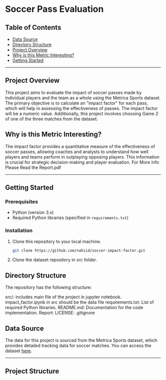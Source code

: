 # Soccer Pass Evaluation

## Table of Contents

- [Data Source](#data-source)
- [Directory Structure](#directory-structure)
- [Project Overview](#project-overview)
- [Why is this Metric Interesting?](#why-is-this-metric-interesting)
- [Getting Started](#getting-started)
---

## Project Overview

This project aims to evaluate the impact of soccer passes made by individual players and the team as a whole using the Metrica Sports dataset. The primary objective is to calculate an "impact factor" for each pass, which will help in assessing the effectiveness of passes. The impact factor will be a numeric value. Additionally, this project involves choosing Game 2 of one of the three matches from the dataset.

## Why is this Metric Interesting?

The impact factor provides a quantitative measure of the effectiveness of soccer passes, allowing coaches and analysts to understand how well players and teams perform in outplaying opposing players. This information is crucial for strategic decision-making and player evaluation.
For More info Please Read the Report.pdf

---
## Getting Started

### Prerequisites
- Python (version 3.x)
- Required Python libraries (specified in `requirements.txt`)

### Installation
1. Clone this repository to your local machine.
   ```bash
   git clone https://github.com/nahiid/soccer-impact-factor.git
2. Clone the dataset repository in src folder.

## Directory Structure
The repository has the following structure:

src/: includes main file of the project in jupyter notebook. impact_factor.ipynb in src should be the data file
requirements.txt: List of required Python libraries.
README.md: Documentation for the code implementation.
Report: 
LICENSE:
.gitignore


## Data Source

The data for this project is sourced from the Metrica Sports dataset, which provides detailed tracking data for soccer matches. You can access the dataset [here](https://github.com/metrica-sports/sample-data).

---

## Project Structure

